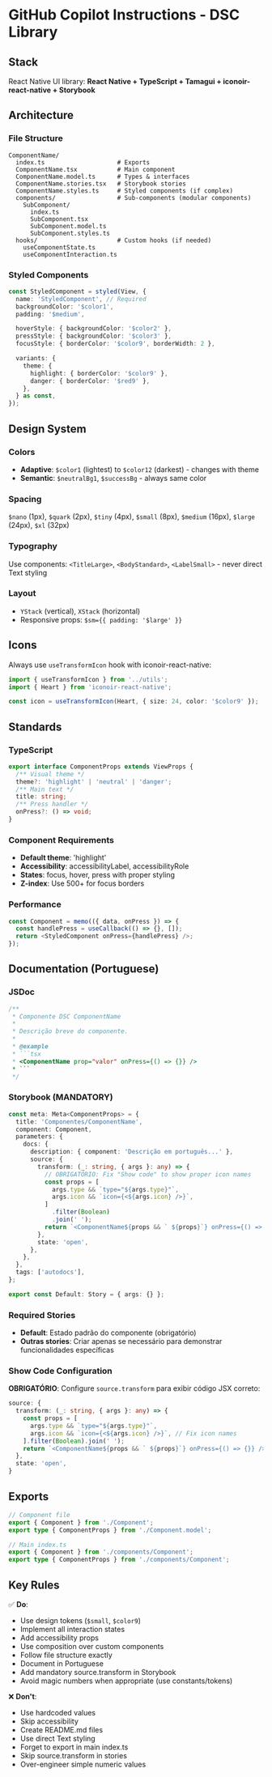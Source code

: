 # GitHub Copilot Instructions - DSC Library

## Stack

React Native UI library: **React Native + TypeScript + Tamagui + iconoir-react-native + Storybook**

## Architecture

### File Structure

```
ComponentName/
  index.ts                    # Exports
  ComponentName.tsx           # Main component
  ComponentName.model.ts      # Types & interfaces
  ComponentName.stories.tsx   # Storybook stories
  ComponentName.styles.ts     # Styled components (if complex)
  components/                 # Sub-components (modular components)
    SubComponent/
      index.ts
      SubComponent.tsx
      SubComponent.model.ts
      SubComponent.styles.ts
  hooks/                      # Custom hooks (if needed)
    useComponentState.ts
    useComponentInteraction.ts
```

### Styled Components

```typescript
const StyledComponent = styled(View, {
  name: 'StyledComponent', // Required
  backgroundColor: '$color1',
  padding: '$medium',

  hoverStyle: { backgroundColor: '$color2' },
  pressStyle: { backgroundColor: '$color3' },
  focusStyle: { borderColor: '$color9', borderWidth: 2 },

  variants: {
    theme: {
      highlight: { borderColor: '$color9' },
      danger: { borderColor: '$red9' },
    },
  } as const,
});
```

## Design System

### Colors

- **Adaptive**: `$color1` (lightest) to `$color12` (darkest) - changes with theme
- **Semantic**: `$neutralBg1`, `$successBg` - always same color

### Spacing

`$nano` (1px), `$quark` (2px), `$tiny` (4px), `$small` (8px), `$medium` (16px), `$large` (24px), `$xl` (32px)

### Typography

Use components: `<TitleLarge>`, `<BodyStandard>`, `<LabelSmall>` - never direct Text styling

### Layout

- `YStack` (vertical), `XStack` (horizontal)
- Responsive props: `$sm={{ padding: '$large' }}`

## Icons

Always use `useTransformIcon` hook with iconoir-react-native:

```typescript
import { useTransformIcon } from '../utils';
import { Heart } from 'iconoir-react-native';

const icon = useTransformIcon(Heart, { size: 24, color: '$color9' });
```

## Standards

### TypeScript

```typescript
export interface ComponentProps extends ViewProps {
  /** Visual theme */
  theme?: 'highlight' | 'neutral' | 'danger';
  /** Main text */
  title: string;
  /** Press handler */
  onPress?: () => void;
}
```

### Component Requirements

- **Default theme**: 'highlight'
- **Accessibility**: accessibilityLabel, accessibilityRole
- **States**: focus, hover, press with proper styling
- **Z-index**: Use 500+ for focus borders

### Performance

```typescript
const Component = memo(({ data, onPress }) => {
  const handlePress = useCallback(() => {}, []);
  return <StyledComponent onPress={handlePress} />;
});
```

## Documentation (Portuguese)

### JSDoc

````typescript
/**
 * Componente DSC ComponentName
 *
 * Descrição breve do componente.
 *
 * @example
 * ```tsx
 * <ComponentName prop="valor" onPress={() => {}} />
 * ```
 */
````

### Storybook (MANDATORY)

```typescript
const meta: Meta<ComponentProps> = {
  title: 'Componentes/ComponentName',
  component: Component,
  parameters: {
    docs: {
      description: { component: 'Descrição em português...' },
      source: {
        transform: (_: string, { args }: any) => {
          // OBRIGATÓRIO: Fix "Show code" to show proper icon names
          const props = [
            args.type && `type="${args.type}"`,
            args.icon && `icon={<${args.icon} />}`,
          ]
            .filter(Boolean)
            .join(' ');
          return `<ComponentName${props && ` ${props}`} onPress={() => {}} />`;
        },
        state: 'open',
      },
    },
  },
  tags: ['autodocs'],
};

export const Default: Story = { args: {} };
```

### Required Stories

- **Default**: Estado padrão do componente (obrigatório)
- **Outras stories**: Criar apenas se necessário para demonstrar funcionalidades específicas

### Show Code Configuration

**OBRIGATÓRIO**: Configure `source.transform` para exibir código JSX correto:

```typescript
source: {
  transform: (_: string, { args }: any) => {
    const props = [
      args.type && `type="${args.type}"`,
      args.icon && `icon={<${args.icon} />}`, // Fix icon names
    ].filter(Boolean).join(' ');
    return `<ComponentName${props && ` ${props}`} onPress={() => {}} />`;
  },
  state: 'open',
}
```

## Exports

```typescript
// Component file
export { Component } from './Component';
export type { ComponentProps } from './Component.model';

// Main index.ts
export { Component } from './components/Component';
export type { ComponentProps } from './components/Component';
```

## Key Rules

✅ **Do**:

- Use design tokens (`$small`, `$color9`)
- Implement all interaction states
- Add accessibility props
- Use composition over custom components
- Follow file structure exactly
- Document in Portuguese
- Add mandatory source.transform in Storybook
- Avoid magic numbers when appropriate (use constants/tokens)

❌ **Don't**:

- Use hardcoded values
- Skip accessibility
- Create README.md files
- Use direct Text styling
- Forget to export in main index.ts
- Skip source.transform in stories
- Over-engineer simple numeric values
